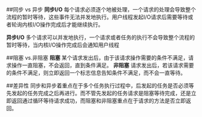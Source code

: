 ##同步 vs 异步
**同步I/O** 每个请求必须逐个地被处理，一个请求的处理会导致整个流程的暂时等待，这些事件无法并发地执行。用户线程发起I/O请求后需要等待或者轮询内核I/O操作完成后才能继续执行。

**异步I/O** 多个请求可以并发地执行，一个请求或者任务的执行不会导致整个流程的暂时等待，当内核I/O操作完成后会通知用户线程

##阻塞 vs.非阻塞
**阻塞** 某个请求发出后，由于该请求操作需要的条件不满足，请求操作一直阻塞，不会返回，直到条件满足。
**非阻塞** 请求发出后，若该请求需要的条件不满足，则立即返回一个标志信息告知条件不满足，而不会一直等待。


##差异性
同步和异步着重点在于多个任务执行过程中，后发起的任务是否必须等先发起的任务完成之后再进行。而不管先发起的任务请求是阻塞等待完成，还是立即返回通过循环等待请求成功，而阻塞和非阻塞重点在于请求的方法是否立即返回。